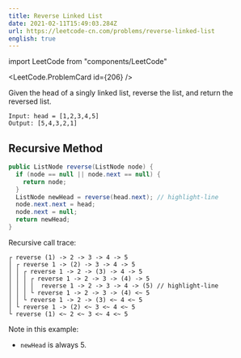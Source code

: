 ```yaml
---
title: Reverse Linked List
date: 2021-02-11T15:49:03.284Z
url: https://leetcode-cn.com/problems/reverse-linked-list
english: true
---
```

import LeetCode from "components/LeetCode"

<LeetCode.ProblemCard id={206} />

Given the head of a singly linked list, reverse the list, and return the reversed list.

```
Input: head = [1,2,3,4,5]
Output: [5,4,3,2,1]
```

## Recursive Method

```java
public ListNode reverse(ListNode node) {
  if (node == null || node.next == null) {
    return node;
  }
  ListNode newHead = reverse(head.next); // highlight-line
  node.next.next = head;
  node.next = null;
  return newHead;
}
```

Recursive call trace:
```shell
┌ reverse (1) -> 2 -> 3 -> 4 -> 5
│ ┌ reverse 1 -> (2) -> 3 -> 4 -> 5
│ │ ┌ reverse 1 -> 2 -> (3) -> 4 -> 5
│ │ │ ┌ reverse 1 -> 2 -> 3 -> (4) -> 5
│ │ │ │  reverse 1 -> 2 -> 3 -> 4 -> (5) // highlight-line
│ │ │ └ reverse 1 -> 2 -> 3 -> (4) <~ 5
│ │ └ reverse 1 -> 2 -> (3) <~ 4 <~ 5
│ └ reverse 1 -> (2) <~ 3 <~ 4 <~ 5
└ reverse (1) <~ 2 <~ 3 <~ 4 <~ 5
```

Note in this example:
- `newHead` is always $5$.
